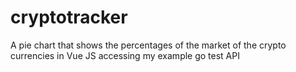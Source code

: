 # cryptotracker
A pie chart that shows the percentages of the market of the crypto currencies in Vue JS accessing my example go test API
